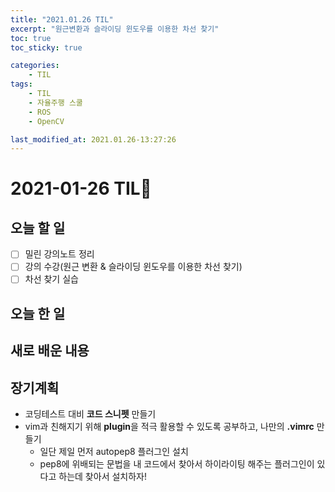 ```yaml
---
title: "2021.01.26 TIL"
excerpt: "원근변환과 슬라이딩 윈도우를 이용한 차선 찾기"
toc: true
toc_sticky: true

categories:
    - TIL 
tags:
    - TIL
    - 자율주행 스쿨
    - ROS
    - OpenCV

last_modified_at: 2021.01.26-13:27:26  
---
```

 
# 2021-01-26 TIL📓
## 오늘 할 일
- [ ] 밀린 강의노트 정리
- [ ] 강의 수강(원근 변환 & 슬라이딩 윈도우를 이용한 차선 찾기) 
- [ ] 차선 찾기 실습 

## 오늘 한 일

## 새로 배운 내용

## 장기계획
- 코딩테스트 대비 **코드 스니펫** 만들기
- vim과 친해지기 위해 **plugin**을 적극 활용할 수 있도록 공부하고, 나만의 **.vimrc** 만들기
    - 일단 제일 먼저 autopep8 플러그인 설치
    - pep8에 위배되는 문법을 내 코드에서 찾아서 하이라이팅 해주는 플러그인이 있다고 하는데 찾아서 설치하자!
